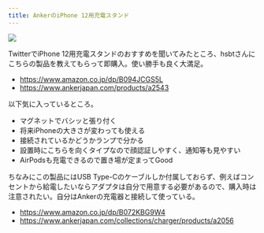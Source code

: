 ```yaml
---
title: AnkerのiPhone 12用充電スタンド
---
```


![](https://i.imgur.com/8kDTSgWh.jpg)

TwitterでiPhone 12用充電スタンドのおすすめを聞いてみたところ、hsbtさんにこちらの製品を教えてもらって即購入。使い勝手も良く大満足。

- <https://www.amazon.co.jp/dp/B094JCGS5L>
- <https://www.ankerjapan.com/products/a2543>

以下気に入っているところ。

- マグネットでバシッと張り付く
- 将来iPhoneの大きさが変わっても使える
- 接続されているかどうかランプで分かる
- 設置時にこちらを向くタイプなので顔認証しやすく、通知等も見やすい
- AirPodsも充電できるので置き場が定まってGood

ちなみにこの製品にはUSB Type-Cのケーブルしか付属しておらず、例えばコンセントから給電したいならアダプタは自分で用意する必要があるので、購入時は注意されたい。自分はAnkerの充電器と接続して使っている。

- <https://www.amazon.co.jp/dp/B072KBG9W4>
- <https://www.ankerjapan.com/collections/charger/products/a2056>
